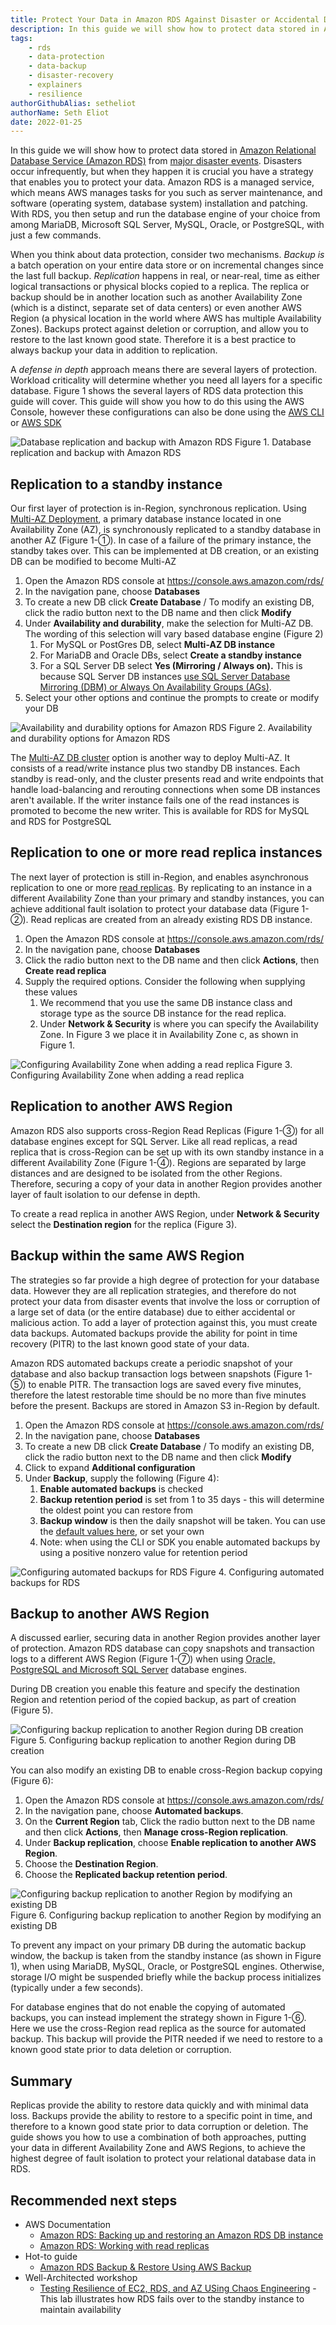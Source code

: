 ```yaml
---
title: Protect Your Data in Amazon RDS Against Disaster or Accidental Deletion
description: In this guide we will show how to protect data stored in Amazon Relational Database Service (Amazon RDS) from major disaster events.
tags:
    - rds
    - data-protection
    - data-backup
    - disaster-recovery
    - explainers
    - resilience
authorGithubAlias: setheliot
authorName: Seth Eliot
date: 2022-01-25
---
```


In this guide we will show how to protect data stored in [Amazon Relational Database Service (Amazon RDS)](https://docs.aws.amazon.com/AmazonRDS/latest/UserGuide/Welcome.html) from [major disaster events](https://docs.aws.amazon.com/whitepapers/latest/disaster-recovery-workloads-on-aws/what-is-a-disaster.html). Disasters occur infrequently, but when they happen it is crucial you have a strategy that enables you to protect your data.  Amazon RDS is a managed service, which means AWS manages tasks for you such as server maintenance, and software (operating system, database system) installation and patching. With RDS, you then setup and run the database engine of your choice from among MariaDB, Microsoft SQL Server, MySQL, Oracle, or PostgreSQL, with just a few commands.

When you think about data protection, consider two mechanisms. *Backup is* a batch operation on your entire data store or on incremental changes since the last full backup. *Replication* happens in real, or near-real, time as either logical transactions or physical blocks copied to a replica. The replica or backup should be in another location such as another Availability Zone (which is a distinct, separate set of data centers) or even another AWS Region (a physical location in the world where AWS has multiple Availability Zones).  Backups protect against deletion or corruption, and allow you to restore to the last known good state. Therefore it is a best practice to always backup your data in addition to replication.

A *defense in depth* approach means there are several layers of protection. Workload criticality will determine whether you need all layers for a specific database. Figure 1 shows the several layers of RDS data protection this guide will cover. This guide will show you how to do this using the AWS Console, however these configurations can also be done using the [AWS CLI](https://aws.amazon.com/cli/) or [AWS SDK](https://aws.amazon.com/developer/tools/)

![Database replication and backup with Amazon RDS](images/QDvfx.png "Database replication and backup with Amazon RDS")
Figure 1. Database replication and backup with Amazon RDS

## Replication to a standby instance

Our first layer of protection is in-Region, synchronous replication.  Using [Multi-AZ Deployment](https://docs.aws.amazon.com/AmazonRDS/latest/UserGuide/Concepts.MultiAZSingleStandby.html), a primary database instance located in one Availability Zone (AZ), is synchronously replicated to a standby database in another AZ (Figure 1-①). In case of a failure of the primary instance, the standby takes over. This can be implemented at DB creation, or an existing DB can be modified to become Multi-AZ

1. Open the Amazon RDS console at https://console.aws.amazon.com/rds/
2. In the navigation pane, choose **Databases**
3. To create a new DB click **Create Database** / To modify an existing DB, click the radio button next to the DB name and then click **Modify**
4. Under **Availability and durability**, make the selection for Multi-AZ DB. The wording of this selection will vary based database engine (Figure 2)
   1. For MySQL or PostGres DB, select **Multi-AZ DB instance**
   2. For MariaDB and Oracle DBs, select **Create a standby instance**
   3. For a SQL Server DB select **Yes (Mirroring / Always on).** This is because SQL Server DB instances [use SQL Server Database Mirroring (DBM) or Always On Availability Groups (AGs)](https://docs.aws.amazon.com/AmazonRDS/latest/UserGuide/USER_SQLServerMultiAZ.html).
5. Select your other options and continue the prompts to create or modify your DB

![Availability and durability options for Amazon RDS](images/xXJ9w.png "Availability and durability options for Amazon RDS")
Figure 2. Availability and durability options for Amazon RDS

The [Multi-AZ DB cluster](https://docs.aws.amazon.com/AmazonRDS/latest/UserGuide/multi-az-db-clusters-concepts.html) option is another way to deploy Multi-AZ. It consists of a read/write instance plus two standby DB instances. Each standby is read-only, and the cluster presents read and write endpoints that handle load-balancing and rerouting connections when some DB instances aren't available. If the writer instance fails one of the read instances is promoted to become the new writer. This is available for RDS for MySQL and RDS for PostgreSQL

## Replication to one or more read replica instances

The next layer of protection is still in-Region, and enables asynchronous replication to one or more [read replicas](https://docs.aws.amazon.com/AmazonRDS/latest/UserGuide/USER_ReadRepl.html). By replicating to an instance in a different Availability Zone than your primary and standby instances, you can achieve additional  fault isolation to protect your database data (Figure 1-②).  Read replicas are created from an already existing RDS DB instance.

1. Open the Amazon RDS console at https://console.aws.amazon.com/rds/
2. In the navigation pane, choose **Databases**
3. Click the radio button next to the DB name and then click **Actions**, then **Create read replica**
4. Supply the required options. Consider the following when supplying these values
   1. We recommend that you use the same DB instance class and storage type as the source DB instance for the read replica.
   2. Under **Network & Security** is where you can specify the Availability Zone. In Figure 3 we place it in Availability Zone c, as shown in Figure 1.

![Configuring Availability Zone when adding a read replica](images/MjR7w.png)
Figure 3. Configuring Availability Zone when adding a read replica

## Replication to another AWS Region

Amazon RDS also supports cross-Region Read Replicas (Figure 1-③) for all database engines except for SQL Server. Like all read replicas, a read replica that is cross-Region can be set up with its own standby instance in a different Availability Zone (Figure 1-④). Regions are separated by large distances and are designed to be isolated from the other Regions. Therefore, securing a copy of your data in another Region provides another layer of fault isolation to our defense in depth.

To create a read replica in another AWS Region, under **Network & Security** select the **Destination region** for the replica (Figure 3).

## Backup within the same AWS Region

The strategies so far provide a high degree of protection for your database data. However they are all replication strategies, and therefore do not protect your data from disaster events that involve the loss or corruption of a large set of data (or the entire database) due to either accidental or malicious action. To add a layer of protection against this, you must create data backups. Automated backups provide the ability for point in time recovery (PITR) to the last known good state of your data.

Amazon RDS automated backups create a periodic snapshot of your database and also backup transaction logs between snapshots (Figure 1-⑤) to enable PITR. The transaction logs are saved every five minutes, therefore the latest restorable time should be no more than five minutes before the present. Backups are stored in Amazon S3 in-Region by default.

1. Open the Amazon RDS console at https://console.aws.amazon.com/rds/
2. In the navigation pane, choose **Databases**
3. To create a new DB click **Create Database** / To modify an existing DB, click the radio button next to the DB name and then click **Modify**
4. Click to expand **Additional configuration**
5. Under **Backup**, supply the following (Figure 4):
   1. **Enable automated backups** is checked
   2. **Backup retention period** is set from 1 to 35 days - this will determine the oldest point you can restore from
   3. **Backup window** is then the daily snapshot will be taken. You can use the [default values here](https://docs.aws.amazon.com/AmazonRDS/latest/UserGuide/USER_WorkingWithAutomatedBackups.html#USER_WorkingWithAutomatedBackups.BackupWindow), or set your own
   4. Note: when using the CLI or SDK you enable automated backups by using a positive nonzero value for retention period

![Configuring automated backups for RDS](images/tl5S7.png "Configuring automated backups for RDS")
Figure 4. Configuring automated backups for RDS

## Backup to another AWS Region

A discussed earlier, securing data in another Region provides another layer of protection. Amazon RDS database can copy snapshots and transaction logs to a different AWS Region (Figure 1-⑦) when using [Oracle, PostgreSQL and Microsoft SQL Server](https://docs.aws.amazon.com/AmazonRDS/latest/UserGuide/Concepts.RDS_Fea_Regions_DB-eng.Feature.CrossRegionAutomatedBackups.html) database engines.

During DB creation you enable this feature and specify the destination Region and retention period of the copied backup, as part of creation (Figure 5).

![Configuring backup replication to another Region during DB creation](images/h7otm.png "Configuring backup replication to another Region during DB creation")
Figure 5. Configuring backup replication to another Region during DB creation

You can also modify an existing DB to enable cross-Region backup copying (Figure 6):

1. Open the Amazon RDS console at https://console.aws.amazon.com/rds/
2. In the navigation pane, choose **Automated backups**.
3. On the **Current Region** tab, Click the radio button next to the DB name and then click **Actions**, then  **Manage cross-Region replication**.
4. Under **Backup replication**, choose **Enable replication to another AWS Region**.
5. Choose the **Destination Region**.
6. Choose the **Replicated backup retention period**.

![Configuring backup replication to another Region by modifying an existing DB](images/bH265.png "Configuring backup replication to another Region by modifying an existing DB")
Figure 6. Configuring backup replication to another Region by modifying an existing DB

To prevent any impact on your primary DB during the automatic backup window, the backup is taken from the standby instance (as shown in Figure 1), when using MariaDB, MySQL, Oracle, or PostgreSQL engines. Otherwise, storage I/O might be suspended briefly while the backup process initializes (typically under a few seconds).

For database engines that do not enable the copying of automated backups, you can instead implement the strategy shown in Figure 1-⑥. Here we use the cross-Region read replica as the source for automated backup. This backup will provide the PITR needed if we need to restore to a known good state prior to data deletion or corruption.

## Summary

Replicas provide the ability to restore data quickly and with minimal data loss. Backups provide the ability to restore to a specific point in time, and therefore to a known good state prior to data corruption or deletion. The guide shows you how to use a combination of both approaches, putting your data in different Availability Zone and AWS Regions, to achieve the highest degree of fault isolation to protect your relational database data in RDS.

## Recommended next steps

- AWS Documentation
  - [Amazon RDS: Backing up and restoring an Amazon RDS DB instance](https://docs.aws.amazon.com/AmazonRDS/latest/UserGuide/CHAP_CommonTasks.BackupRestore.html)
  - [Amazon RDS: Working with read replicas](https://docs.aws.amazon.com/AmazonRDS/latest/UserGuide/USER_ReadRepl.html)
- Hot-to guide
  - [Amazon RDS Backup & Restore Using AWS Backup](https://aws.amazon.com/getting-started/hands-on/amazon-rds-backup-restore-using-aws-backup/)
- Well-Architected workshop
  - [Testing Resilience of EC2, RDS, and AZ USing Chaos Engineering](https://wellarchitectedlabs.com/reliability/300_labs/300_testing_for_resiliency_of_ec2_rds_and_s3/) - This lab illustrates how RDS fails over to the standby instance to maintain availability
 
